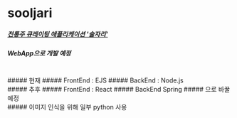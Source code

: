 # sooljari
##### <u>전통주 큐레이팅 애플리케이션 '술자리'</u>
##### WebApp으로 개발 예정
<br>
##### 현재
##### FrontEnd : EJS
##### BackEnd : Node.js
<br>
##### 추후
##### FrontEnd : React
##### BackEnd Spring
##### 으로 바꿀 예정
<br>
##### 이미지 인식을 위해 일부 python 사용

